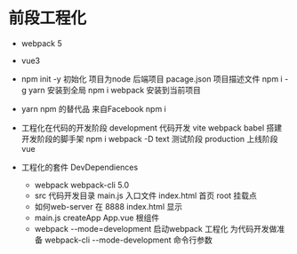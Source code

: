 # 前段工程化

- webpack 5
- vue3
- npm init -y 
    初始化 项目为node 后端项目 pacage.json 项目描述文件
    npm i -g yarn 安装到全局
    npm i webpack 安装到当前项目
- yarn 
    npm 的替代品 来自Facebook
    npm i

- 工程化在代码的开发阶段
    development 代码开发    vite webpack babel 搭建开发阶段的脚手架
        npm i webpack -D 
    text        测试阶段
    production  上线阶段    vue 

- 工程化的套件 DevDependiences
    - webpack webpack-cli 5.0
    - src 代码开发目录
        main.js 入口文件
        index.html 首页 root 挂载点
    - 如何web-server 在 8888 index.html 显示
    - main.js 
        createApp App.vue 根组件
    - webpack --mode=development 
        启动webpack 工程化 为代码开发做准备
        webpack-cli --mode-development 命令行参数